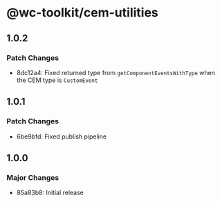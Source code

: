 # @wc-toolkit/cem-utilities

## 1.0.2

### Patch Changes

- 8dc12a4: Fixed returned type from `getComponentEventsWithType` when the CEM type is `CustomEvent`

## 1.0.1

### Patch Changes

- 6be9bfd: Fixed publish pipeline

## 1.0.0

### Major Changes

- 85a83b8: Initial release
